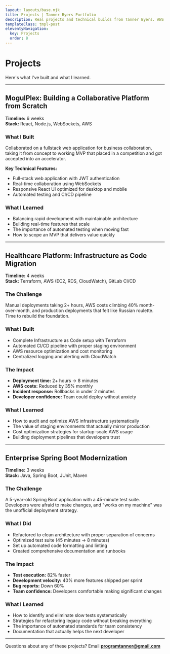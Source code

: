 ```yaml
---
layout: layouts/base.njk
title: Projects | Tanner Byers Portfolio
description: Real projects and technical builds from Tanner Byers. AWS architectures, fullstack applications, and lessons learned from production systems.
templateClass: tmpl-post
eleventyNavigation:
  key: Projects
  order: 8
---
```


# Projects

Here's what I've built and what I learned.

---

## MogulPlex: Building a Collaborative Platform from Scratch

**Timeline:** 6 weeks  
**Stack:** React, Node.js, WebSockets, AWS

### What I Built
Collaborated on a fullstack web application for business collaboration, taking it from concept to working MVP that placed in a competition and got accepted into an accelerator.

**Key Technical Features:**
- Full-stack web application with JWT authentication
- Real-time collaboration using WebSockets
- Responsive React UI optimized for desktop and mobile
- Automated testing and CI/CD pipeline

### What I Learned
- Balancing rapid development with maintainable architecture
- Building real-time features that scale
- The importance of automated testing when moving fast
- How to scope an MVP that delivers value quickly

---

## Healthcare Platform: Infrastructure as Code Migration

**Timeline:** 4 weeks  
**Stack:** Terraform, AWS (EC2, RDS, CloudWatch), GitLab CI/CD

### The Challenge
Manual deployments taking 2+ hours, AWS costs climbing 40% month-over-month, and production deployments that felt like Russian roulette. Time to rebuild the foundation.

### What I Built
- Complete Infrastructure as Code setup with Terraform
- Automated CI/CD pipeline with proper staging environment
- AWS resource optimization and cost monitoring
- Centralized logging and alerting with CloudWatch

### The Impact
- **Deployment time:** 2+ hours → 8 minutes
- **AWS costs:** Reduced by 35% monthly
- **Incident response:** Rollbacks in under 2 minutes
- **Developer confidence:** Team could deploy without anxiety

### What I Learned
- How to audit and optimize AWS infrastructure systematically
- The value of staging environments that actually mirror production
- Cost optimization strategies for startup-scale AWS usage
- Building deployment pipelines that developers trust

---

## Enterprise Spring Boot Modernization

**Timeline:** 3 weeks  
**Stack:** Java, Spring Boot, JUnit, Maven

### The Challenge
A 5-year-old Spring Boot application with a 45-minute test suite. Developers were afraid to make changes, and "works on my machine" was the unofficial deployment strategy.

### What I Did
- Refactored to clean architecture with proper separation of concerns
- Optimized test suite (45 minutes → 8 minutes)
- Set up automated code formatting and linting
- Created comprehensive documentation and runbooks

### The Impact
- **Test execution:** 82% faster
- **Development velocity:** 40% more features shipped per sprint
- **Bug reports:** Down 60%
- **Team confidence:** Developers comfortable making significant changes

### What I Learned
- How to identify and eliminate slow tests systematically
- Strategies for refactoring legacy code without breaking everything
- The importance of automated standards for team consistency
- Documentation that actually helps the next developer

---

Questions about any of these projects? Email **programtanner@gmail.com**
